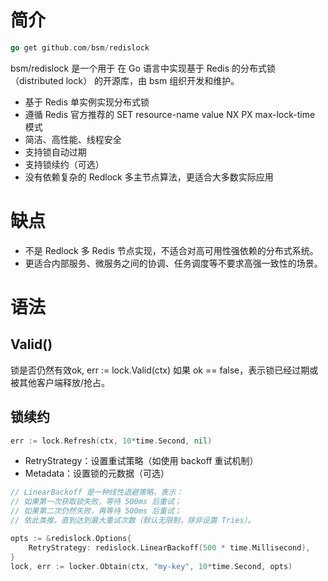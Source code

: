 # 简介
```go
go get github.com/bsm/redislock

```
bsm/redislock 是一个用于 在 Go 语言中实现基于 Redis 的分布式锁（distributed lock） 的开源库，由 bsm 组织开发和维护。

* 基于 Redis 单实例实现分布式锁
* 遵循 Redis 官方推荐的 SET resource-name value NX PX max-lock-time 模式
* 简洁、高性能、线程安全
* 支持锁自动过期
* 支持锁续约（可选）
* 没有依赖复杂的 Redlock 多主节点算法，更适合大多数实际应用

# 缺点
* 不是 Redlock 多 Redis 节点实现，不适合对高可用性强依赖的分布式系统。
* 更适合内部服务、微服务之间的协调、任务调度等不要求高强一致性的场景。


# 语法

## Valid()
锁是否仍然有效ok, err := lock.Valid(ctx)
如果 ok == false，表示锁已经过期或被其他客户端释放/抢占。

## 锁续约
```go
err := lock.Refresh(ctx, 10*time.Second, nil)
```

* RetryStrategy：设置重试策略（如使用 backoff 重试机制）
* Metadata：设置锁的元数据（可选）

```go
// LinearBackoff 是一种​​线性退避策略​​，表示：
// 如果第一次获取锁失败，等待 500ms 后重试；
// 如果第二次仍然失败，再等待 500ms 后重试；
// 依此类推，直到达到最大重试次数（默认无限制，除非设置 Tries）。

opts := &redislock.Options{
    RetryStrategy: redislock.LinearBackoff(500 * time.Millisecond),
}
lock, err := locker.Obtain(ctx, "my-key", 10*time.Second, opts)
```
